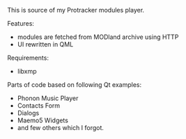This is source of my Protracker modules player.

Features:
- modules are fetched from MODland archive using HTTP
- UI rewritten in QML

Requirements:
- libxmp

Parts of code based on following Qt examples:
- Phonon Music Player
- Contacts Form
- Dialogs
- Maemo5 Widgets
- and few others which I forgot.
